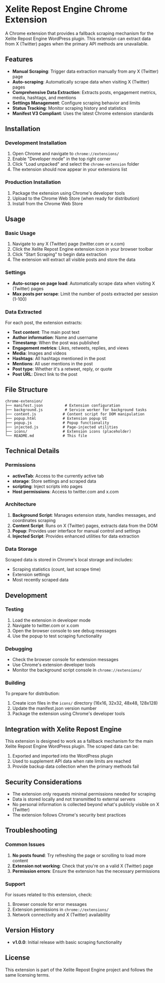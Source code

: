# Xelite Repost Engine Chrome Extension

A Chrome extension that provides a fallback scraping mechanism for the Xelite Repost Engine WordPress plugin. This extension can extract data from X (Twitter) pages when the primary API methods are unavailable.

## Features

- **Manual Scraping**: Trigger data extraction manually from any X (Twitter) page
- **Auto-scraping**: Automatically scrape data when visiting X (Twitter) pages
- **Comprehensive Data Extraction**: Extracts posts, engagement metrics, media, hashtags, and mentions
- **Settings Management**: Configure scraping behavior and limits
- **Status Tracking**: Monitor scraping history and statistics
- **Manifest V3 Compliant**: Uses the latest Chrome extension standards

## Installation

### Development Installation

1. Open Chrome and navigate to `chrome://extensions/`
2. Enable "Developer mode" in the top right corner
3. Click "Load unpacked" and select the `chrome-extension` folder
4. The extension should now appear in your extensions list

### Production Installation

1. Package the extension using Chrome's developer tools
2. Upload to the Chrome Web Store (when ready for distribution)
3. Install from the Chrome Web Store

## Usage

### Basic Usage

1. Navigate to any X (Twitter) page (twitter.com or x.com)
2. Click the Xelite Repost Engine extension icon in your browser toolbar
3. Click "Start Scraping" to begin data extraction
4. The extension will extract all visible posts and store the data

### Settings

- **Auto-scrape on page load**: Automatically scrape data when visiting X (Twitter) pages
- **Max posts per scrape**: Limit the number of posts extracted per session (1-100)

### Data Extracted

For each post, the extension extracts:

- **Text content**: The main post text
- **Author information**: Name and username
- **Timestamp**: When the post was published
- **Engagement metrics**: Likes, retweets, replies, and views
- **Media**: Images and videos
- **Hashtags**: All hashtags mentioned in the post
- **Mentions**: All user mentions in the post
- **Post type**: Whether it's a retweet, reply, or quote
- **Post URL**: Direct link to the post

## File Structure

```
chrome-extension/
├── manifest.json          # Extension configuration
├── background.js          # Service worker for background tasks
├── content.js            # Content script for DOM manipulation
├── popup.html            # Extension popup UI
├── popup.js              # Popup functionality
├── injected.js           # Page-injected utilities
├── icons/                # Extension icons (placeholder)
└── README.md             # This file
```

## Technical Details

### Permissions

- **activeTab**: Access to the currently active tab
- **storage**: Store settings and scraped data
- **scripting**: Inject scripts into pages
- **Host permissions**: Access to twitter.com and x.com

### Architecture

1. **Background Script**: Manages extension state, handles messages, and coordinates scraping
2. **Content Script**: Runs on X (Twitter) pages, extracts data from the DOM
3. **Popup**: Provides user interface for manual control and settings
4. **Injected Script**: Provides enhanced utilities for data extraction

### Data Storage

Scraped data is stored in Chrome's local storage and includes:
- Scraping statistics (count, last scrape time)
- Extension settings
- Most recently scraped data

## Development

### Testing

1. Load the extension in developer mode
2. Navigate to twitter.com or x.com
3. Open the browser console to see debug messages
4. Use the popup to test scraping functionality

### Debugging

- Check the browser console for extension messages
- Use Chrome's extension developer tools
- Monitor the background script console in `chrome://extensions/`

### Building

To prepare for distribution:

1. Create icon files in the `icons/` directory (16x16, 32x32, 48x48, 128x128)
2. Update the manifest.json version number
3. Package the extension using Chrome's developer tools

## Integration with Xelite Repost Engine

This extension is designed to work as a fallback mechanism for the main Xelite Repost Engine WordPress plugin. The scraped data can be:

1. Exported and imported into the WordPress plugin
2. Used to supplement API data when rate limits are reached
3. Provide backup data collection when the primary methods fail

## Security Considerations

- The extension only requests minimal permissions needed for scraping
- Data is stored locally and not transmitted to external servers
- No personal information is collected beyond what's publicly visible on X (Twitter)
- The extension follows Chrome's security best practices

## Troubleshooting

### Common Issues

1. **No posts found**: Try refreshing the page or scrolling to load more content
2. **Extension not working**: Check that you're on a valid X (Twitter) page
3. **Permission errors**: Ensure the extension has the necessary permissions

### Support

For issues related to this extension, check:
1. Browser console for error messages
2. Extension permissions in `chrome://extensions/`
3. Network connectivity and X (Twitter) availability

## Version History

- **v1.0.0**: Initial release with basic scraping functionality

## License

This extension is part of the Xelite Repost Engine project and follows the same licensing terms. 